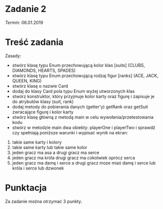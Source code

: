 # Zadanie 2
*Termin:* 06.01.2019

# Treść zadania
Zasady:

- stwórz klasę typu Enum przechowującą kolor klas [suits] (CLUBS, DIAMONDS, HEARTS, SPADES)
- stwórz klasę typu Enum przechowującą rodzaj figur [ranks] (ACE, JACK, QUEEN, KING)
- stwórz klasę o nazwie Card
- dodaj do klasy Card pola typu Enum wyżej utworzonych klas
- stwórz konstruktor, który przyjmuje kolor karty oraz figurę i zapisuje je do atrybutów klasy (suit, rank)
- dodaj metody do pobierania danych (getter'y) getRank oraz getSuit zwracające figurę i kolor karty
- stwórz klasę główną z metodą main w celu wywołania/przetestowania kodu
- stwórz w metodzie main dwa obiekty: playerOne i playerTwo i sprawdź czy spełniają poniższe warunki i wypisać wynik na ekran:
1. takie same karty i kolory 
2. takie same karty lub takie same kolor
3. jeden gracz ma asa a drugi gracz ma serce
4. jeden gracz ma króla drugi gracz ma cokolwiek oprócz serca
5. jeden gracz ma damę i serce a drugi gracz moze miaś damę i serce lub króla i serce lub dzwonek

# Punktacja
Za zadanie można otrzymać 3 punkty.
